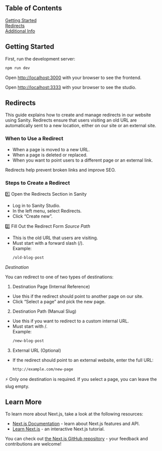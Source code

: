 ## Table of Contents

[Getting Started](#getting-started)  
[Redirects](#redirects)  
[Additional Info](#learn-more)

## Getting Started

First, run the development server:

```bash
npm run dev
```

Open [http://localhost:3000](http://localhost:3000) with your browser to see the frontend.

Open [http://localhost:3333](http://localhost:3333) with your browser to see the studio.

## Redirects

This guide explains how to create and manage redirects in our website using Sanity. Redirects ensure that users visiting an old URL are automatically sent to a new location, either on our site or an external site.

### When to Use a Redirect

- When a page is moved to a new URL.
- When a page is deleted or replaced.
- When you want to point users to a different page or an external link.

Redirects help prevent broken links and improve SEO.

### Steps to Create a Redirect

1️⃣ Open the Redirects Section in Sanity

- Log in to Sanity Studio.
- In the left menu, select Redirects.
- Click “Create new”.

2️⃣ Fill Out the Redirect Form
_Source Path_

- This is the old URL that users are visiting.
- Must start with a forward slash (/).  
  Example:
  ```bash
  /old-blog-post
  ```

_Destination_

You can redirect to one of two types of destinations:

1. Destination Page (Internal Reference)

- Use this if the redirect should point to another page on our site.
- Click “Select a page” and pick the new page.

2. Destination Path (Manual Slug)

- Use this if you want to redirect to a custom internal URL.
- Must start with /.  
  Example:
  ```bash
  /new-blog-post
  ```

3. External URL (Optional)

- If the redirect should point to an external website, enter the full URL:
  ```bash
  http://example.com/new-page
  ```

⚡ Only one destination is required. If you select a page, you can leave the slug empty.

## Learn More

To learn more about Next.js, take a look at the following resources:

- [Next.js Documentation](https://nextjs.org/docs) - learn about Next.js features and API.
- [Learn Next.js](https://nextjs.org/learn) - an interactive Next.js tutorial.

You can check out [the Next.js GitHub repository](https://github.com/vercel/next.js) - your feedback and contributions are welcome!
